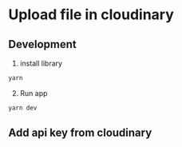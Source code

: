 # Upload file in cloudinary


## Development
1. install library
```cmd
yarn
```

2. Run app
```cmd
yarn dev
```
## Add api key from cloudinary
